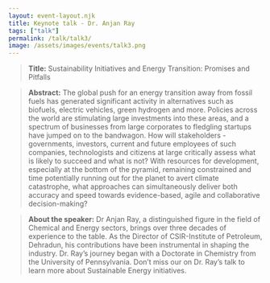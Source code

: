 ```yaml
---
layout: event-layout.njk
title: Keynote talk - Dr. Anjan Ray
tags: ["talk"]
permalink: /talk/talk3/
image: /assets/images/events/talk3.png
---
```

> **Title:** Sustainability Initiatives and Energy Transition: Promises and Pitfalls

> **Abstract:** The global push for an energy transition away from fossil fuels has generated significant activity in alternatives such as biofuels, electric vehicles, green hydrogen and more.  Policies across the world are stimulating large investments into these areas, and a spectrum of businesses from large corporates to fledgling startups have jumped on to the bandwagon. How will stakeholders - governments, investors, current and future employees of such companies, technologists and citizens at large critically assess what is likely to succeed and what is not?  With resources for development, especially at the bottom of the pyramid, remaining constrained and time potentially running out for the planet to avert climate catastrophe, what approaches can simultaneously deliver both accuracy and speed towards evidence-based, agile and collaborative decision-making?      

> **About the speaker:** Dr Anjan Ray, a distinguished figure in the field of Chemical and Energy sectors, brings over three decades of experience to the table. As the Director of CSIR-Institute of Petroleum, Dehradun, his contributions have been instrumental in shaping the industry. Dr. Ray’s journey began with a Doctorate in Chemistry from the University of Pennsylvania. Don’t miss our on Dr. Ray’s talk to learn more about Sustainable Energy initiatives.